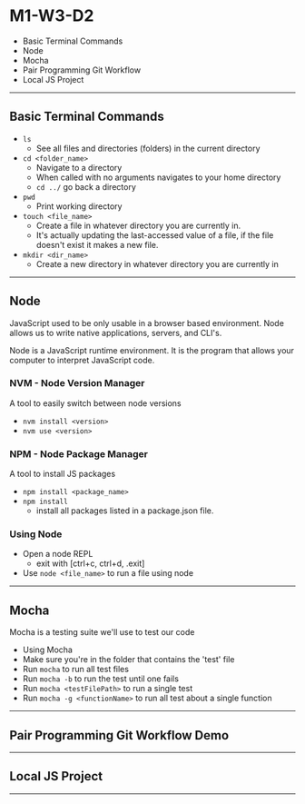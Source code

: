 # M1-W3-D2

- Basic Terminal Commands
- Node
- Mocha
- Pair Programming Git Workflow
- Local JS Project

---

## Basic Terminal Commands

- `ls`
  - See all files and directories (folders) in the current directory
- `cd <folder_name>`
  - Navigate to a directory
  - When called with no arguments navigates to your home directory
  - `cd ../` go back a directory
- `pwd`
  - Print working directory
- `touch <file_name>`
  - Create a file in whatever directory you are currently in.
  - It's actually updating the last-accessed value of a file, if the file
    doesn't exist it makes a new file.
- `mkdir <dir_name>`
  - Create a new directory in whatever directory you are currently in

---

## Node

JavaScript used to be only usable in a browser based environment. Node allows us
to write native applications, servers, and CLI's.

Node is a JavaScript runtime environment. It is the program that allows your
computer to interpret JavaScript code.

### NVM - Node Version Manager

A tool to easily switch between node versions

- `nvm install <version>`
- `nvm use <version>`

### NPM - Node Package Manager

A tool to install JS packages

- `npm install <package_name>`
- `npm install`
  - install all packages listed in a package.json file.

### Using Node

- Open a node REPL
  - exit with [ctrl+c, ctrl+d, .exit]
- Use `node <file_name>` to run a file using node

---

## Mocha

Mocha is a testing suite we'll use to test our code

- Using Mocha
- Make sure you're in the folder that contains the 'test' file
- Run `mocha` to run all test files
- Run `mocha -b` to run the test until one fails
- Run `mocha <testFilePath>` to run a single test
- Run `mocha -g <functionName>` to run all test about a single function

---

## Pair Programming Git Workflow Demo

---

## Local JS Project

---
